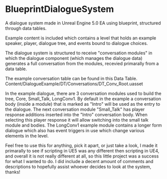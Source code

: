 # BlueprintDialogueSystem
A dialogue system made in Unreal Engine 5.0 EA using blueprint, structured through data tables.

Example content is included which contains a level that holds an example speaker, player, dialogue tree, and events bound to dialogue choices.

The dialogue system is structured to receive "conversation modules" in which the dialogue component (which manages the dialogue data) generates a full conversation from the modules, recevied primarally from a data table.

The example conversation table can be found in this Data Table.
Content/DialogueExample/DT/Conversations/DT_Conv_Root.uasset

In the example dialogue, there are 3 conversation modules used to build the tree, Core, Small_Talk, LongConv1. By default in the example a conversation body (inside a module) that is marked as "Intro" will be used as the entry to the dialogue. The next conversation module "Small_Talk" has player response additions inserted into the "Intro" conversation body. When selecting this player response it will allow switching into the small talk module and bodies. The LongConv1 example module contains a longer form dialogue which also has event triggers in use which change various elements in the level.

Feel free to use this for anything, pick it apart, or just take a look, I made it primarally to see if scripting in UE5 was any different then scripting in UE4, and overall it is not really different at all, so this little project was a success for what I wanted to do. I did include a decent amount of comments and descriptions to hopefully assist whoever decides to look at the system, thanks!
